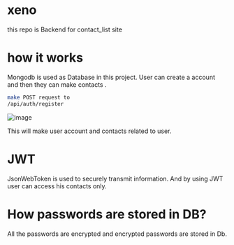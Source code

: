 # xeno
this repo is Backend for contact_list site

# how it works
Mongodb is used as Database in this project.
User can create a account and then they can make contacts .
```bash
make POST request to
/api/auth/register
```
![image](https://github.com/navpreet032/xeno/assets/55250212/c9af3f21-f9f0-4d8b-8d99-086673002472)

This will make user account and contacts related to user.

# JWT
JsonWebToken is used to securely transmit information. And by using JWT user can access his contacts only.

# How passwords are stored in DB?

All the passwords are encrypted and encrypted passwords are stored in Db.


